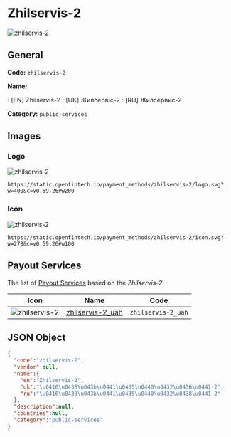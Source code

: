
# Zhilservis-2 
![zhilservis-2](https://static.openfintech.io/payment_methods/zhilservis-2/logo.svg?w=400&c=v0.59.26#w200)  

## General 
**Code:** `zhilservis-2` 
 
**Name:** 
 
:	[EN] Zhilservis-2 
:	[UK] Жилсервіс-2 
:	[RU] Жилсервис-2 
 
**Category:** `public-services` 
 

## Images 

### Logo 
![zhilservis-2](https://static.openfintech.io/payment_methods/zhilservis-2/logo.svg?w=400&c=v0.59.26#w200)  

```
https://static.openfintech.io/payment_methods/zhilservis-2/logo.svg?w=400&c=v0.59.26#w200
```  

### Icon 
![zhilservis-2](https://static.openfintech.io/payment_methods/zhilservis-2/icon.svg?w=278&c=v0.59.26#w100)  

```
https://static.openfintech.io/payment_methods/zhilservis-2/icon.svg?w=278&c=v0.59.26#w100
```  

## Payout Services 
 
The list of [Payout Services](/payout-services/) based on the _Zhilservis-2_ 

|Icon|Name|Code| 
|:---:|:---:|:---:| 
|![zhilservis-2](https://static.openfintech.io/payout_methods/zhilservis-2/icon.png?w=278&c=v0.59.26#w40) |[zhilservis-2_uah](/payout-services/zhilservis-2_uah/)|`zhilservis-2_uah`| 
 

## JSON Object 

```json
{
  "code":"zhilservis-2",
  "vendor":null,
  "name":{
    "en":"Zhilservis-2",
    "uk":"\u0416\u0438\u043b\u0441\u0435\u0440\u0432\u0456\u0441-2",
    "ru":"\u0416\u0438\u043b\u0441\u0435\u0440\u0432\u0438\u0441-2"
  },
  "description":null,
  "countries":null,
  "category":"public-services"
}
```  
